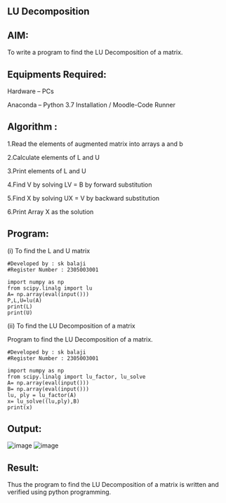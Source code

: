 ## LU Decomposition
## AIM:
To write a program to find the LU Decomposition of a matrix.
## Equipments Required:
Hardware – PCs

Anaconda – Python 3.7 Installation / Moodle-Code Runner
## Algorithm :
1.Read the elements of augmented matrix into arrays a and b

2.Calculate elements of L and U

3.Print elements of L and U

4.Find V by solving LV = B by forward substitution

5.Find X by solving UX = V by backward substitution

6.Print Array X as the solution
## Program:
(i) To find the L and U matrix
```
#Developed by : sk balaji
#Register Number : 2305003001

import numpy as np
from scipy.linalg import lu
A= np.array(eval(input()))
P,L,U=lu(A)
print(L)
print(U)
```
(ii) To find the LU Decomposition of a matrix

Program to find the LU Decomposition of a matrix.
```
#Developed by : sk balaji
#Register Number : 2305003001

import numpy as np
from scipy.linalg import lu_factor, lu_solve
A= np.array(eval(input()))
B= np.array(eval(input()))
lu, ply = lu_factor(A)
x= lu_solve((lu,ply),B)
print(x)
```
## Output:
![image](https://github.com/sk040506/LU-Decomposition/assets/155505137/4ebe4746-2309-436e-b101-eeec6a5baa75)
![image](https://github.com/sk040506/LU-Decomposition/assets/155505137/42ec71f6-fcfc-4ff3-97a9-5aba18eb54ec)





## Result:
Thus the program to find the LU Decomposition of a matrix is written and verified using python programming.


